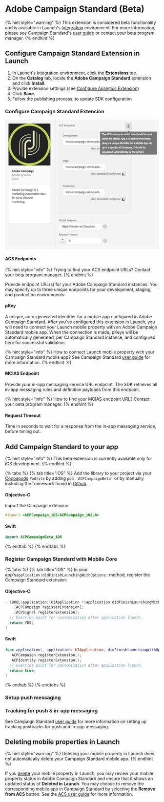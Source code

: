 # Adobe Campaign Standard \(Beta\)

{% hint style="warning" %}
This extension is considered beta functionality and is available in Launch's [Integration](http://launch-integration.adobe.com) environment. For more information, please see Campaign Standard's [user guide](https://helpx.adobe.com/campaign/standard/administration/using/configuring-a-mobile-application-using-sdk-v5.html) or contact your beta program manager.
{% endhint %}

## Configure Campaign Standard Extension in Launch

1. In Launch's Integration environment, click the **Extensions** tab.
2. On the **Catalog** tab, locate the **Adobe Campaign Standard** extension and click **Install**.
3. Provide extension settings \(see [Configure Analytics Extension](https://aep-sdks.gitbook.io/docs/using-mobile-extensions/adobe-analytics#configure-analytics-extension)\)
4. Click **Save**.
5. Follow the publishing process, to update SDK configuration

### Configure Campaign Standard Extension

![Adobe Campaign Standard Extension Configuration](../.gitbook/assets/screen-shot-2018-10-21-at-9.28.39-pm.png)

#### ACS Endpoints

{% hint style="info" %}
Trying to find your ACS endpoint URLs? Contact your beta program manager.
{% endhint %}

Provide endpoint URL\(s\) for your Adobe Campaign Standard instances. You may specify up to three unique endpoints for your development, staging, and production environments.

#### pKey

A unique, auto-generated identifier for a mobile app configured in Adobe Campaign Standard. After you've configured this extension in Launch, you will need to connect your Launch mobile property with an Adobe Campaign Standard mobile app. When the connection is made, pKeys will be automatically generated, per Campaign Standard instance, and configured here for successful validation.

{% hint style="info" %}
How to connect Launch mobile property with your Campaign Standard mobile app? See Campaign Standard [user guide](https://helpx.adobe.com/campaign/standard/administration/using/configuring-a-mobile-application-using-sdk-v5.html#setting-up-your-adobe-launch-application-in-adobe-campaign) for more information.
{% endhint %}

#### MCIAS Endpoint

Provide your in-app messaging service URL endpoint. The SDK retrieves all in-app messaging rules and definition payloads from this endpoint.

{% hint style="info" %}
How to find your MCIAS endpoint URL? Contact your beta program manager.
{% endhint %}

#### Request Timeout

Time in seconds to wait for a response from the in-app messaging service, before timing out.

## Add Campaign Standard to your app

{% hint style="info" %}
This beta extension is currently available only for iOS development.
{% endhint %}

{% tabs %}
{% tab title="iOS" %}
Add the library to your project via your [Cocoapods](https://cocoapods.org/pods/ACPCampaignBeta) `Podfile` by adding `pod 'ACPCampaignBeta'` or by manually including the framework found in [Github](https://github.com/Adobe-Marketing-Cloud/acp-sdks/releases/tag/v1.0.2beta-ACPCampaign).

#### Objective-C

Import the Campaign extension

```objectivec
#import <ACPCampaign_iOS/ACPCampaign_iOS.h>
```

#### Swift

```swift
import ACPCampaignBeta_iOS
```
{% endtab %}
{% endtabs %}

### Register Campaign Standard with Mobile Core

{% tabs %}
{% tab title="iOS" %}
In your app's`application:didFinishLaunchingWithOptions:` method, register the Campaign Standard extension:

#### Objective-C <a id="objective-c-1"></a>

```objectivec
- (BOOL)application:(UIApplication *)application didFinishLaunchingWithOptions:(NSDictionary *)launchOptions {
    [ACPCampaign registerExtension];
    [ACPSignal registerExtension];
  // Override point for customization after application launch.
  return YES;
}
```

#### Swift

```swift
func application(_ application: UIApplication, didFinishLaunchingWithOptions launchOptions: [UIApplication.LaunchOptionsKey: Any]?) -> Bool {
   ACPCampaign.registerExtension();
   ACPIdentity.registerExtension();
  // Override point for customization after application launch.
  return true;
}
```
{% endtab %}
{% endtabs %}

### Setup push messaging



### Tracking for push & in-app messaging

See Campaign Standard [user guide](https://helpx.adobe.com/campaign/standard/administration/using/configuring-a-mobile-application-using-sdk-v5.html#configuring-your-application-in-adobe-launch) for more information on setting up tracking postbacks for push and in-app messaging.

## Deleting mobile properties in Launch

{% hint style="warning" %}
Deleting your mobile property in Launch does not automatically delete your Campaign Standard mobile app.
{% endhint %}

If you [delete](https://docs.adobelaunch.com/administration/companies-and-properties#delete-a-property) your mobile property in Launch, you may review your mobile property status in Adobe Campaign Standard and ensure that it shows an updated status of **Deleted in Launch**. You may choose to remove the corresponding mobile app in Campaign Standard by selecting the **Remove from ACS** button. See the [ACS user guide](https://helpx.adobe.com/campaign/standard/administration/using/configuring-a-mobile-application-using-sdk-v5.html#deleting-your-adobe-launch-application) for more information.

